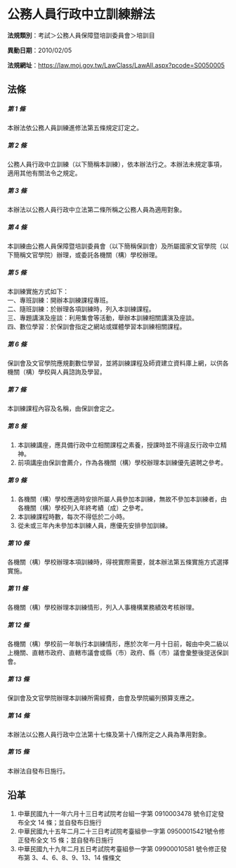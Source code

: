 # 公務人員行政中立訓練辦法


**法規類別**：考試＞公務人員保障暨培訓委員會＞培訓目    

**異動日期**：2010/02/05  

**法規網址**：https://law.moj.gov.tw/LawClass/LawAll.aspx?pcode=S0050005



## 法條
##### 第 1 條
本辦法依公務人員訓練進修法第五條規定訂定之。

##### 第 2 條
公務人員行政中立訓練（以下簡稱本訓練），依本辦法行之。本辦法未規定事項，適用其他有關法令之規定。

##### 第 3 條
本辦法以公務人員行政中立法第二條所稱之公務人員為適用對象。

##### 第 4 條
本訓練由公務人員保障暨培訓委員會（以下簡稱保訓會）及所屬國家文官學院（以下簡稱文官學院）辦理，或委託各機關（構）學校辦理。

##### 第 5 條
本訓練實施方式如下：  
一、專班訓練：開辦本訓練課程專班。  
二、隨班訓練：於辦理各項訓練時，列入本訓練課程。  
三、專題講演及座談：利用集會等活動，舉辦本訓練相關講演及座談。  
四、數位學習：於保訓會指定之網站或媒體學習本訓練相關課程。

##### 第 6 條
保訓會及文官學院應規劃數位學習，並將訓練課程及師資建立資料庫上網，以供各機關（構）學校與人員諮詢及學習。

##### 第 7 條
本訓練課程內容及名稱，由保訓會定之。

##### 第 8 條
1. 本訓練講座，應具備行政中立相關課程之素養，授課時並不得違反行政中立精神。
1. 前項講座由保訓會薦介，作為各機關（構）學校辦理本訓練優先遴聘之參考。

##### 第 9 條
1. 各機關（構）學校應適時安排所屬人員參加本訓練，無故不參加本訓練者，由各機關（構）學校列入年終考績（成）之參考。
1. 本訓練課程時數，每次不得低於二小時。
1. 從未或三年內未參加本訓練人員，應優先安排參加訓練。

##### 第 10 條
各機關（構）學校辦理本項訓練時，得視實際需要，就本辦法第五條實施方式選擇實施。

##### 第 11 條
各機關（構）學校辦理本訓練情形，列入人事機構業務績效考核辦理。

##### 第 12 條
各機關（構）學校前一年執行本訓練情形，應於次年一月十日前，報由中央二級以上機關、直轄市政府、直轄市議會或縣（市）政府、縣（市）議會彙整後提送保訓會。

##### 第 13 條
保訓會及文官學院辦理本訓練所需經費，由會及學院編列預算支應之。

##### 第 14 條
本辦法以公務人員行政中立法第十七條及第十八條所定之人員為準用對象。

##### 第 15 條
本辦法自發布日施行。

## 沿革
1. 中華民國九十一年六月十三日考試院考台組一字第 0910003478 號令訂定發布全文 14 條；並自發布日施行
1. 中華民國九十五年二月二十三日考試院考臺組參一字第 09500015421號令修正發布全文 15 條；並自發布日施行
1. 中華民國九十九年二月五日考試院考臺組參一字第 09900010581  號令修正發布第 3、4、6、8、9、13、14  條條文
